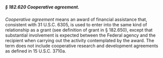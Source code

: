 ##### § 182.620 Cooperative agreement. #####

*Cooperative agreement* means an award of financial assistance that, consistent with 31 U.S.C. 6305, is used to enter into the same kind of relationship as a grant (see definition of grant in § 182.650), except that substantial involvement is expected between the Federal agency and the recipient when carrying out the activity contemplated by the award. The term does not include cooperative research and development agreements as defined in 15 U.S.C. 3710a.